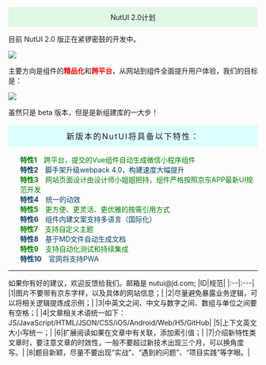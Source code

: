<p style="background:#6D73;padding:10px;text-align:center">NutUI 2.0计划</p>

目前 NutUI 2.0 版正在紧锣密鼓的开发中。

<img src="http://img11.360buyimg.com/uba/jfs/t1/3443/17/12056/37762/5bd17892Ef40b38fd/0154d1c7c651a079.gif">

主要方向是组件的<b style="color:#f00">精品化</b>和<b style="color:#f00">跨平台</b>，从网站到组件全面提升用户体验，我们的目标是：

<img src="http://img11.360buyimg.com/uba/jfs/t1/6849/6/2522/310293/5bd17b79E953215d8/9a7d799ce0ca8b84.png">

虽然只是 beta 版本，但是是新组建库的一大步！

<p style="font-size:16px;background:#dff;padding:10px 20px;letter-spacing:2px;text-align:center">新版本的NutUI将具备以下特性：</p>


<ul>
<li style="list-style-type:none;">
<b style="margin-right:10px;color:green">特性1</b>
<span style="color:green">跨平台，提交的Vue组件自动生成微信小程序组件</span>
</li>
<li style="list-style-type:none;">
<b style="margin-right:10px;color:#054261">特性2</b>
<span style="color:#054261">脚手架升级webpack 4.0，构建速度大幅提升</span>
</li>
<li style="list-style-type:none;">
<b style="margin-right:10px;color:green">特性3</b>
<span style="color:green">网站页面设计由设计师小姐姐把持，组件严格按照京东APP最新UI规范开发</span>
</li>
<li style="list-style-type:none;">
<b style="margin-right:10px;color:#054261">特性4</b>
<span style="color:#054261">统一的动效</span>
</li>
<li style="list-style-type:none;">
<b style="margin-right:10px;color:green">特性5</b>
<span style="color:green">更方便、更灵活、更优雅的按需引用方式</span>
</li>
<li style="list-style-type:none;">
<b style="margin-right:10px;color:#054261">特性6</b>
<span style="color:#054261">组件内建文案支持多语言（国际化）</span>
</li>
<li style="list-style-type:none;">
<b style="margin-right:10px;color:green">特性7</b>
<span style="color:green">支持自定义主题</span>
</li>
<li style="list-style-type:none;">
<b style="margin-right:10px;color:#054261">特性8</b>
<span style="color:#054261">基于MD文件自动生成文档</span>
</li>
<li style="list-style-type:none;">
<b style="margin-right:10px;color:green">特性9</b>
<span style="color:green">支持自动化测试和持续集成</span>
</li>
<li style="list-style-type:none;">
<b style="margin-right:10px;color:#054261">特性10</b>
<span style="color:#054261">官网将支持PWA</span>
</li>
</ul>
<hr/>
如果你有好的建议，欢迎反馈给我们。邮箱是 nutui@jd.com;
  |ID|规范|
	|:--|:---|
	|1|图片不要带有京东字样，以及具体的网站信息；|
	|2|尽量避免暴露业务逻辑，可以将相关逻辑提炼成示例；|
	|3|中英文之间、中文与数字之间、数组与单位之间要有空格；|
	|4|文章相关术语统一如下：JS/JavaScript/HTML/JSON/CSS/iOS/Android/Web/H5/GitHub|
	|5|上下文英文大小写统一；|
	|6|扩展阅读如果在文章中有关联，添加索引值；|
	|7|介绍新特性类文章时，要注意文章的时效性，一般不要超过新技术出现三个月，可以换角度写。|
	|8|题目新颖，尽量不要出现“实战”、“遇到的问题”、“项目实践”等字眼。|
